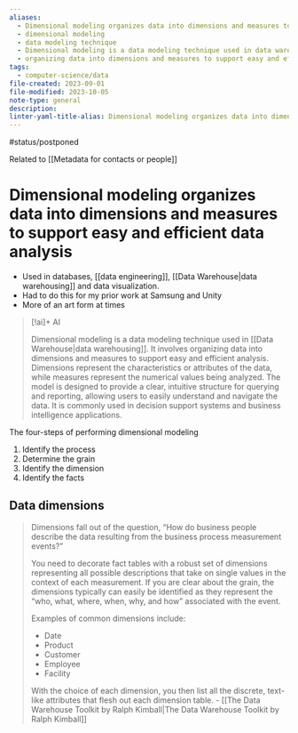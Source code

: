 ```yaml
---
aliases:
  - Dimensional modeling organizes data into dimensions and measures to support easy and efficient data analysis
  - dimensional modeling
  - data modeling technique
  - Dimensional modeling is a data modeling technique used in data warehousing.
  - organizing data into dimensions and measures to support easy and efficient analysis
tags:
  - computer-science/data
file-created: 2023-09-01
file-modified: 2023-10-05
note-type: general
description: 
linter-yaml-title-alias: Dimensional modeling organizes data into dimensions and measures to support easy and efficient data analysis
---
```

#status/postponed

Related to [[Metadata for contacts or people]]

# Dimensional modeling organizes data into dimensions and measures to support easy and efficient data analysis

- Used in databases, [[data engineering]], [[Data Warehouse|data warehousing]] and data visualization.
- Had to do this for my prior work at Samsung and Unity
- More of an art form at times

> [!ai]+ AI
>
> Dimensional modeling is a data modeling technique used in [[Data Warehouse|data warehousing]]. It involves organizing data into dimensions and measures to support easy and efficient analysis. Dimensions represent the characteristics or attributes of the data, while measures represent the numerical values being analyzed. The model is designed to provide a clear, intuitive structure for querying and reporting, allowing users to easily understand and navigate the data. It is commonly used in decision support systems and business intelligence applications.

The four-steps of performing dimensional modeling
1. Identify the process
2. Determine the grain
3. Identify the dimension
4. Identify the facts

## Data dimensions

> Dimensions fall out of the question, “How do business people describe the data resulting from the business process measurement events?”
>
> You need to decorate fact tables with a robust set of dimensions representing all possible descriptions that take on single values in the context of each measurement. If you are clear about the grain, the dimensions typically can easily be identified as they represent the “who, what, where, when, why, and how” associated with the event.
>
> Examples of common dimensions include:
> - Date
> - Product
> - Customer
> - Employee
> - Facility
>
> With the choice of each dimension, you then list all the discrete, text-like attributes that flesh out each dimension table.
> \- [[The Data Warehouse Toolkit by Ralph Kimball|The Data Warehouse Toolkit by Ralph Kimball]]


